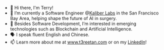 - 👋 Hi there, I'm Terry!
- 🌱 I’m currently a Software Engineer @[Kaliber Labs](kaliber.ai) in the San Francisco Bay Area, helping shape the future of AI in surgery.
- 👀 Besides Software Development, I’m interested in emerging technologies such as Blockchain and Artificial Intelligence.
- 🗣 I speak fluent English and Chinese.
- 📫 Learn more about me at www.t3reetan.com or on my [LinkedIn](linkedin.com/in/terrytanjunwei)!

<!---
t3reetan/t3reetan is a ✨ special ✨ repository because its `README.md` (this file) appears on your GitHub profile.
You can click the Preview link to take a look at your changes.
--->
